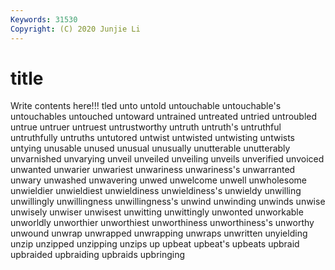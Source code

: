 ```yaml
---
Keywords: 31530
Copyright: (C) 2020 Junjie Li
---
```


# title

Write contents here!!!
tled 
unto 
untold
untouchable 
untouchable's 
untouchables 
untouched 
untoward 
untrained 
untreated 
untried 
untroubled 
untrue
untruer 
untruest 
untrustworthy 
untruth 
untruth's 
untruthful 
untruthfully 
untruths 
untutored 
untwist
untwisted 
untwisting 
untwists 
untying 
unusable 
unused 
unusual 
unusually 
unutterable 
unutterably
unvarnished 
unvarying 
unveil 
unveiled 
unveiling 
unveils 
unverified 
unvoiced 
unwanted 
unwarier
unwariest 
unwariness 
unwariness's 
unwarranted 
unwary 
unwashed 
unwavering 
unwed 
unwelcome 
unwell
unwholesome 
unwieldier 
unwieldiest 
unwieldiness 
unwieldiness's 
unwieldy 
unwilling 
unwillingly 
unwillingness 
unwillingness's
unwind 
unwinding 
unwinds 
unwise 
unwisely 
unwiser 
unwisest 
unwitting 
unwittingly 
unwonted
unworkable 
unworldly 
unworthier 
unworthiest 
unworthiness 
unworthiness's 
unworthy 
unwound 
unwrap 
unwrapped
unwrapping 
unwraps 
unwritten 
unyielding 
unzip 
unzipped 
unzipping 
unzips 
up 
upbeat
upbeat's 
upbeats 
upbraid 
upbraided 
upbraiding 
upbraids 
upbringing 
